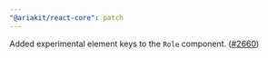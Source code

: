 ```yaml
---
"@ariakit/react-core": patch
---
```


Added experimental element keys to the `Role` component. ([#2660](https://github.com/ariakit/ariakit/pull/2660))
